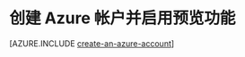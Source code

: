 <properties
    pageTitle="Azure Node.js 开发人员中心 - 教程 - 创建帐户"
    description="Azure Node.js 开发人员中心 - 教程 - 创建 Azure 帐户"
    services=""
    documentationCenter="nodejs"
    authors="cephalin"
    manager="wpickett"
    editor="jimbe"/>

<tags
    ms.service="multiple"
    ms.date="06/03/2015"
    wacn.date="10/3/2015"/>

# 创建 Azure 帐户并启用预览功能

[AZURE.INCLUDE [create-an-azure-account](../includes/create-an-azure-account.md)]

<!---HONumber=71-->